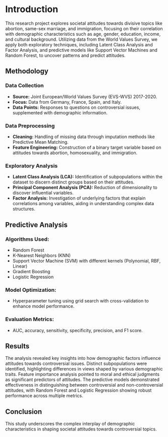 # Introduction

This research project explores societal attitudes towards divisive topics like abortion, same-sex marriage, and immigration, focusing on their correlation with demographic characteristics such as age, gender, education, income, and cultural background. Utilizing data from the World Values Survey, we apply both exploratory techniques, including Latent Class Analysis and Factor Analysis, and predictive models like Support Vector Machines and Random Forest, to uncover patterns and predict attitudes.

## Methodology

### Data Collection
- **Source:** Joint European/World Values Survey (EVS-WVS) 2017-2020.
- **Focus:** Data from Germany, France, Spain, and Italy.
- **Data Points:** Responses to questions on controversial issues, supplemented with demographic information.

### Data Preprocessing
- **Cleaning:** Handling of missing data through imputation methods like Predictive Mean Matching.
- **Feature Engineering:** Construction of a binary target variable based on attitudes towards abortion, homosexuality, and immigration.

### Exploratory Analysis
- **Latent Class Analysis (LCA):** Identification of subpopulations within the dataset to discern distinct groups based on their attitudes.
- **Principal Component Analysis (PCA):** Reduction of dimensionality to discover influential variables.
- **Factor Analysis:** Investigation of underlying factors that explain correlations among variables, aiding in understanding complex data structures.

## Predictive Analysis

### Algorithms Used:
- Random Forest
- K-Nearest Neighbors (KNN)
- Support Vector Machine (SVM) with different kernels (Polynomial, RBF, Linear)
- Gradient Boosting
- Logistic Regression

### Model Optimization:
- Hyperparameter tuning using grid search with cross-validation to enhance model performance.

### Evaluation Metrics:
- AUC, accuracy, sensitivity, specificity, precision, and F1 score.

## Results

The analysis revealed key insights into how demographic factors influence attitudes towards controversial issues. Distinct subpopulations were identified, highlighting differences in views shaped by various demographic traits. Feature importance analysis pointed to moral and ethical judgments as significant predictors of attitudes. The predictive models demonstrated effectiveness in distinguishing between controversial and non-controversial attitudes, with Random Forest and Logistic Regression showing robust performance across multiple metrics.

## Conclusion

This study underscores the complex interplay of demographic characteristics in shaping societal attitudes towards controversial topics. 
